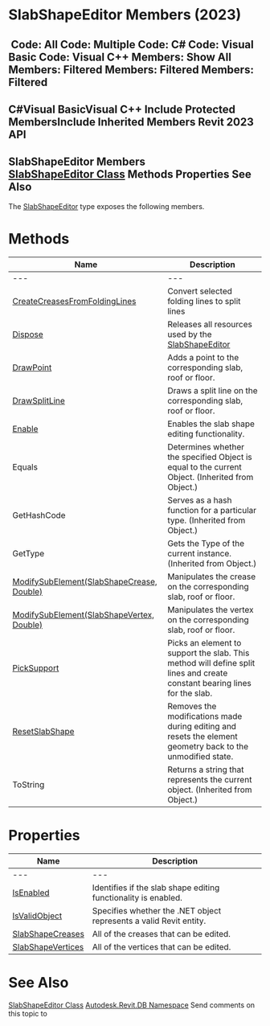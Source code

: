 # SlabShapeEditor Members (2023)

﻿
 Code: All Code: Multiple Code: C# Code: Visual Basic Code: Visual C++  Members: Show All Members: Filtered Members: Filtered Members: Filtered   
---  
C#Visual BasicVisual C++
Include Protected MembersInclude Inherited Members
Revit 2023 API  
---  
SlabShapeEditor Members  
[SlabShapeEditor Class](06308ccc-46e7-6ff8-582c-6891af8b75e9.md "SlabShapeEditor Class") Methods Properties See Also  
---  
The [SlabShapeEditor](06308ccc-46e7-6ff8-582c-6891af8b75e9.md "SlabShapeEditor Class") type exposes the following members.
# Methods
| Name | Description |
| --- | --- |
| --- | --- | --- |
| [CreateCreasesFromFoldingLines](8adabb8c-e774-67c3-36a9-340cb8f0ab3f.md "CreateCreasesFromFoldingLines Method") | Convert selected folding lines to split lines |
| [Dispose](093f82df-0da1-1021-1991-83094bc2f19d.md "Dispose Method") | Releases all resources used by the [SlabShapeEditor](06308ccc-46e7-6ff8-582c-6891af8b75e9.md "SlabShapeEditor Class") |
| [DrawPoint](6f996675-9eed-7e0b-5462-c38bc97e74c6.md "DrawPoint Method") | Adds a point to the corresponding slab, roof or floor. |
| [DrawSplitLine](fb041590-6361-7fda-4f48-6e381dbb9f5d.md "DrawSplitLine Method") | Draws a split line on the corresponding slab, roof or floor. |
| [Enable](792bbdb8-4629-7383-fbab-341df4b02341.md "Enable Method") | Enables the slab shape editing functionality. |
| Equals | Determines whether the specified Object is equal to the current Object. (Inherited from Object.) |
| GetHashCode | Serves as a hash function for a particular type.  (Inherited from Object.) |
| GetType | Gets the Type of the current instance. (Inherited from Object.) |
| [ModifySubElement(SlabShapeCrease, Double)](a2d107e1-fc23-5579-0d99-2ce20e41d207.md "ModifySubElement Method \(SlabShapeCrease, Double\)") | Manipulates the crease on the corresponding slab, roof or floor. |
| [ModifySubElement(SlabShapeVertex, Double)](844e2ab1-6c14-4b32-e6f0-ea23baa0ab5d.md "ModifySubElement Method \(SlabShapeVertex, Double\)") | Manipulates the vertex on the corresponding slab, roof or floor. |
| [PickSupport](ff7dace3-8a34-3760-042d-21d1da8733f1.md "PickSupport Method") | Picks an element to support the slab. This method will define split lines and create constant bearing lines for the slab. |
| [ResetSlabShape](b94ace8b-5eb5-a25d-6a18-5e23d8905911.md "ResetSlabShape Method") | Removes the modifications made during editing and resets the element geometry back to the unmodified state. |
| ToString | Returns a string that represents the current object. (Inherited from Object.) |

# Properties
| Name | Description |
| --- | --- |
| --- | --- | --- |
| [IsEnabled](9aaaf1ca-5f52-c5be-9d5b-2230ad5131cc.md "IsEnabled Property") | Identifies if the slab shape editing functionality is enabled. |
| [IsValidObject](ef4c3c30-e968-c860-8d38-ecfc2513f35f.md "IsValidObject Property") | Specifies whether the .NET object represents a valid Revit entity. |
| [SlabShapeCreases](fb345daf-b097-a458-8c69-2d8cbfa1eff3.md "SlabShapeCreases Property") | All of the creases that can be edited. |
| [SlabShapeVertices](01fbf5d9-6fa7-6483-6a1c-5cf439f27dc7.md "SlabShapeVertices Property") | All of the vertices that can be edited. |

# See Also
[SlabShapeEditor Class](06308ccc-46e7-6ff8-582c-6891af8b75e9.md "SlabShapeEditor Class")
[Autodesk.Revit.DB Namespace](87546ba7-461b-c646-cbb1-2cb8f5bff8b2.md "Autodesk.Revit.DB Namespace")
Send comments on this topic to 